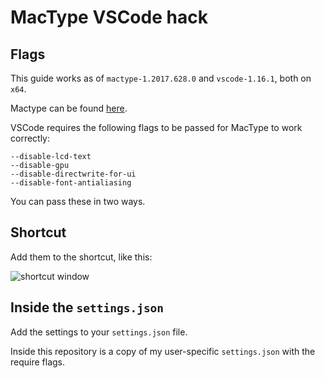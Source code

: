 # MacType VSCode hack
## Flags
This guide works as of `mactype-1.2017.628.0` and `vscode-1.16.1`, both on `x64`.

Mactype can be found [here](https://github.com/snowie2000/mactype_).

VSCode requires the following flags to be passed for MacType to work correctly:

```
--disable-lcd-text
--disable-gpu
--disable-directwrite-for-ui
--disable-font-antialiasing
```
You can pass these in two ways.
## Shortcut
Add them to the shortcut, like this:

![shortcut window](https://vgy.me/M2mRG7.png)
## Inside the `settings.json`
Add the settings to your `settings.json` file. 

Inside this repository is a copy of my user-specific `settings.json` with the require flags.
        
